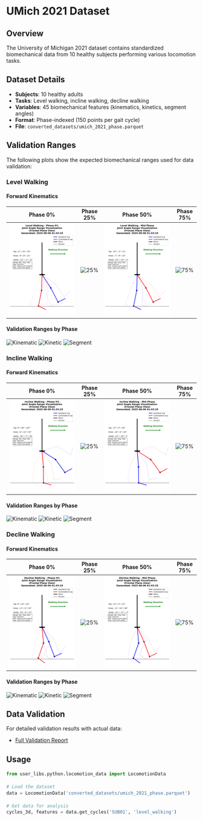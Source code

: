 # UMich 2021 Dataset

## Overview

The University of Michigan 2021 dataset contains standardized biomechanical data from 10 healthy subjects performing various locomotion tasks.

## Dataset Details

- **Subjects**: 10 healthy adults
- **Tasks**: Level walking, incline walking, decline walking
- **Variables**: 45 biomechanical features (kinematics, kinetics, segment angles)
- **Format**: Phase-indexed (150 points per gait cycle)
- **File**: `converted_datasets/umich_2021_phase.parquet`

## Validation Ranges

The following plots show the expected biomechanical ranges used for data validation:

### Level Walking

#### Forward Kinematics
| Phase 0% | Phase 25% | Phase 50% | Phase 75% |
|---|---|---|---|
| ![00%](validation_ranges/level_walking_forward_kinematics_phase_00_range.png) | ![25%](validation_ranges/level_walking_forward_kinematics_phase_25_range.png) | ![50%](validation_ranges/level_walking_forward_kinematics_phase_50_range.png) | ![75%](validation_ranges/level_walking_forward_kinematics_phase_75_range.png) |

#### Validation Ranges by Phase
![Kinematic](validation_ranges/level_walking_kinematic_filters_by_phase.png)
![Kinetic](validation_ranges/level_walking_kinetic_filters_by_phase.png)
![Segment](validation_ranges/level_walking_segment_filters_by_phase.png)

### Incline Walking

#### Forward Kinematics
| Phase 0% | Phase 25% | Phase 50% | Phase 75% |
|---|---|---|---|
| ![00%](validation_ranges/incline_walking_forward_kinematics_phase_00_range.png) | ![25%](validation_ranges/incline_walking_forward_kinematics_phase_25_range.png) | ![50%](validation_ranges/incline_walking_forward_kinematics_phase_50_range.png) | ![75%](validation_ranges/incline_walking_forward_kinematics_phase_75_range.png) |

#### Validation Ranges by Phase
![Kinematic](validation_ranges/incline_walking_kinematic_filters_by_phase.png)
![Kinetic](validation_ranges/incline_walking_kinetic_filters_by_phase.png)
![Segment](validation_ranges/incline_walking_segment_filters_by_phase.png)

### Decline Walking

#### Forward Kinematics
| Phase 0% | Phase 25% | Phase 50% | Phase 75% |
|---|---|---|---|
| ![00%](validation_ranges/decline_walking_forward_kinematics_phase_00_range.png) | ![25%](validation_ranges/decline_walking_forward_kinematics_phase_25_range.png) | ![50%](validation_ranges/decline_walking_forward_kinematics_phase_50_range.png) | ![75%](validation_ranges/decline_walking_forward_kinematics_phase_75_range.png) |

#### Validation Ranges by Phase
![Kinematic](validation_ranges/decline_walking_kinematic_filters_by_phase.png)
![Kinetic](validation_ranges/decline_walking_kinetic_filters_by_phase.png)
![Segment](validation_ranges/decline_walking_segment_filters_by_phase.png)

## Data Validation

For detailed validation results with actual data:
- [Full Validation Report](validation_reports/umich_2021_phase_validation_report.md)

## Usage

```python
from user_libs.python.locomotion_data import LocomotionData

# Load the dataset
data = LocomotionData('converted_datasets/umich_2021_phase.parquet')

# Get data for analysis
cycles_3d, features = data.get_cycles('SUB01', 'level_walking')
```
